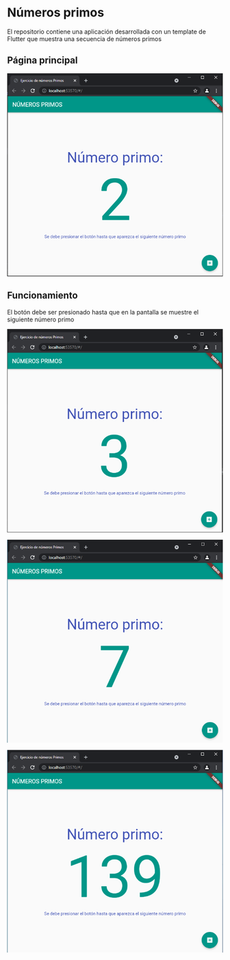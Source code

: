 # Números primos

El repositorio contiene una aplicación desarrollada con un template de Flutter que muestra una secuencia de números primos

## Página principal
![Página principal](https://raw.githubusercontent.com/Jaela-C/Ejercicio-NumerosPrimos-Flutter/master/images/Principal.PNG)
## Funcionamiento

El botón debe ser presionado hasta que en la pantalla se muestre el siguiente número primo  

![Funcionamiento](https://raw.githubusercontent.com/Jaela-C/Ejercicio-NumerosPrimos-Flutter/master/images/Next1.PNG)

![Funcionamiento](https://raw.githubusercontent.com/Jaela-C/Ejercicio-NumerosPrimos-Flutter/master/images/Next2.PNG)

![Funcionamiento](https://raw.githubusercontent.com/Jaela-C/Ejercicio-NumerosPrimos-Flutter/master/images/Next3.PNG)
